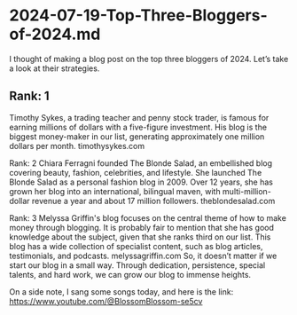 # 2024-07-19-Top-Three-Bloggers-of-2024.md

I thought of making a blog post on the top three bloggers of 2024. Let’s take a look at their strategies.
## Rank: 1
Timothy Sykes, a trading teacher and penny stock trader, is famous for earning millions of dollars with a five-figure investment.
His blog is the biggest money-maker in our list, generating approximately one million dollars per month.
timothysykes.com

Rank: 2
Chiara Ferragni founded The Blonde Salad, an embellished blog covering beauty, fashion, celebrities, and lifestyle.
She launched The Blonde Salad as a personal fashion blog in 2009. Over 12 years, she has grown her blog into an international, bilingual maven, with multi-million-dollar revenue a year and about 17 million followers.
theblondesalad.com

Rank: 3
Melyssa Griffin's blog focuses on the central theme of how to make money through blogging. It is probably fair to mention that she has good knowledge about the subject, given that she ranks third on our list.
This blog has a wide collection of specialist content, such as blog articles, testimonials, and podcasts.
melyssagriffin.com
So, it doesn’t matter if we start our blog in a small way. Through dedication, persistence, special talents, and hard work, we can grow our blog to immense heights.

On a side note, I sang some songs today, and here is the link: https://www.youtube.com/@BlossomBlossom-se5cv
